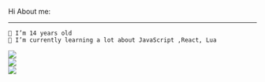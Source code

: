 Hi
About me:
***
```
🔭 I’m 14 years old
🌱 I’m currently learning a lot about JavaScript ,React, Lua
```
<img src = "https://discord.c99.nl/widget/theme-3/711666063611396126.png">
<br>
<div>
  <img src="https://github-readme-stats.vercel.app/api?username=Militaodev&show_icons=true&theme=dark" /><br>
  <img src="https://github-readme-stats.vercel.app/api/top-langs/?username=Militaodev&langs_count=8&theme=dark"/>
<div/>
  <div>
      <img scr="https://github.com/Militaodev/Militaodev/blob/output/github-contribution-grid-snake.svg">
  </div>
